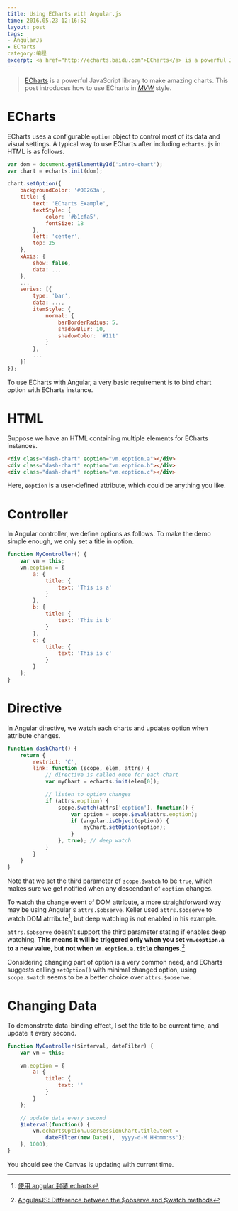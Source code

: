 ```yaml
---
title: Using ECharts with Angular.js
time: 2016.05.23 12:16:52
layout: post
tags:
- AngularJs
- ECharts
category:编程
excerpt: <a href="http://echarts.baidu.com">ECharts</a> is a powerful JavaScript library to make amazing charts. This post introduces how to use ECharts in <a href="http://stackoverflow.com/questions/13329485/mvw-what-does-it-stand-for"><em>MVW</em></a> style.
---
```


> [ECharts](http://echarts.baidu.com) is a powerful JavaScript library to make amazing charts. This post introduces how to use ECharts in [*MVW*](http://stackoverflow.com/questions/13329485/mvw-what-does-it-stand-for) style.

# ECharts

<div id="intro-chart" class="demo"></div>

ECharts uses a configurable `option` object to control most of its data and visual settings. A typical way to use ECharts after including `echarts.js` in HTML is as follows.

~~~js
var dom = document.getElementById('intro-chart');
var chart = echarts.init(dom);

chart.setOption({
    backgroundColor: '#08263a',
    title: {
        text: 'ECharts Example',
        textStyle: {
            color: '#b1cfa5',
            fontSize: 18
        },
        left: 'center',
        top: 25
    },
    xAxis: {
        show: false,
        data: ...
    },
    ...
    series: [{
        type: 'bar',
        data: ...,
        itemStyle: {
            normal: {
                barBorderRadius: 5,
                shadowBlur: 10,
                shadowColor: '#111'
            }
        },
        ...
    }]
});
~~~

To use ECharts with Angular, a very basic requirement is to bind chart option with ECharts instance.

# HTML

Suppose we have an HTML containing multiple elements for ECharts instances.

~~~html
<div class="dash-chart" eoption="vm.eoption.a"></div>
<div class="dash-chart" eoption="vm.eoption.b"></div>
<div class="dash-chart" eoption="vm.eoption.c"></div>
~~~

Here, `eoption` is a user-defined attribute, which could be anything you like.

# Controller

In Angular controller, we define options as follows. To make the demo simple enough, we only set a title in option.

~~~js
function MyController() {
    var vm = this;
    vm.eoption = {
        a: {
            title: {
                text: 'This is a'
            }
        },
        b: {
            title: {
                text: 'This is b'
            }
        },
        c: {
            title: {
                text: 'This is c'
            }
        }
    };
}
~~~

# Directive

In Angular directive, we watch each charts and updates option when attribute changes.

~~~js
function dashChart() {
    return {
        restrict: 'C',
        link: function (scope, elem, attrs) {
            // directive is called once for each chart
            var myChart = echarts.init(elem[0]);

            // listen to option changes
            if (attrs.eoption) {
                scope.$watch(attrs['eoption'], function() {
                    var option = scope.$eval(attrs.eoption);
                    if (angular.isObject(option)) {
                        myChart.setOption(option);
                    }
                }, true); // deep watch
            }
        }
    }
}
~~~

Note that we set the third parameter of `scope.$watch` to be `true`, which makes sure we get notified when any descendant of `eoption` changes.

To watch the change event of DOM attribute, a more straightforward way may be using Angular's `attrs.$observe`. Keller used `attrs.$observe` to watch DOM atrribute[^keller], but deep watching is not enabled in his example.

`attrs.$observe` doesn't support the third parameter stating if enables deep watching. **This means it will be triggered only when you set `vm.eoption.a` to a new value, but not when `vm.eoption.a.title` changes.**[^watch-vs-observe]

Considering changing part of option is a very common need, and ECharts suggests calling `setOption()` with minimal changed option, using `scope.$watch` seems to be a better choice over `attrs.$observe`.

# Changing Data

To demonstrate data-binding effect, I set the title to be current time, and update it every second.

~~~js
function MyController($interval, dateFilter) {
    var vm = this;

    vm.eoption = {
        a: {
            title: {
                text: ''
            }
        }
    };

    // update data every second
    $interval(function() {
        vm.echartsOption.userSessionChart.title.text =
            dateFilter(new Date(), 'yyyy-d-M HH:mm:ss');
    }, 1000);
}
~~~

You should see the Canvas is updating with current time.



[^keller]: [使用 angular 封装 echarts](http://www.kellerblog.cc/angular-echarts.html)
[^watch-vs-observe]: [AngularJS: Difference between the $observe and $watch methods](http://stackoverflow.com/questions/14876112/angularjs-difference-between-the-observe-and-watch-methods)



<script type="text/javascript">
var loadJs = [['{{ site.url }}/js/echarts-all.js', function() {

    var charts = [];
    var introChart = echarts.init(document.getElementById('intro-chart'));
    charts.push(introChart);

    var xAxisData = [];
    var data = [];
    for (var i = 0; i < 50; i++) {
        xAxisData.push(i);
        data.push((Math.sin(i / 5) * (i / 5 -10) + i / 6) * 5)
    }

    introChart.setOption({
        backgroundColor: '#08263a',
        title: {
            text: 'ECharts Example',
            textStyle: {
                color: '#b1cfa5',
                fontSize: 18
            },
            left: 'center',
            top: 25
        },
        xAxis: {
            show: false,
            data: xAxisData
        },
        visualMap: {
            show: false,
            min: 0,
            max: 50,
            dimension: 0,
            inRange: {
                color: ['#4a657a', '#308e92', '#b1cfa5', '#f5d69f', '#f5898b', '#ef5055']
            }
        },
        yAxis: {
            axisLine: {
                show: false
            },
            axisLabel: {
                textStyle: {
                    color: '#4a657a'
                }  
            },
            splitLine: {
                show: true,
                lineStyle: {
                    color: '#08263f'
                }
            },
            axisTick: {
                show: false
            }
        },
        series: [{
            type: 'bar',
            data: data,
            itemStyle: {
                normal: {
                    barBorderRadius: 5,
                    shadowBlur: 10,
                    shadowColor: '#111'
                }
            },
            animationEasing: 'elasticOut',
            animationEasingUpdate: 'elasticOut',
            animationDelay: function (idx) {
                return idx * 20;
            },
            animationDelayUpdate: function (idx) {
                return idx * 20;
            }
        }]
    });



    $(window).resize(function() {
        for (var cid = 0, clen = charts.length; cid < clen; ++cid) {
            charts[cid].resize();
        }
    });
}]];

</script>
